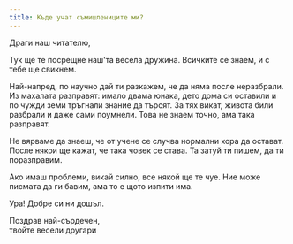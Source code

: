 ```yaml
---
title: Къде учат съмишлениците ми?
---
```


Драги наш читателю,

Тук ще те посрещне наш'та весела дружина. Всичките се знаем, и с тебе ще свикнем.

Най-напред, по научно дай ти разкажем, че да няма после неразбрали. Из махалата разправят: имало двама юнака, дето дома си оставили и по чужди земи тръгнали знание да търсят. За тях викат, живота били разбрали и даже сами поумнели. Това не знаем точно, ама така разправят.

Не вярваме да знаеш, че от учене се случва нормални хора да остават. После някои ще кажат, че така човек се става. Та затуй ти пишем, да ти поразправим.

Ако имаш проблеми, викай силно, все някой ще те чуе. Ние може писмата да ги бавим, ама то е щото изпити има.

Ура! Добре си ни дошъл.

Поздрав най-сърдечен,  
твойте весели другари

<!---
Драги наш читателю,

Тук ще намериш дружелюбно отношение на амбициозни български студенти, разказващи за обучението си в различни места по света.

Добре си ни дошъл!

Поздрави,  
твоите весели съмишленици
--->
